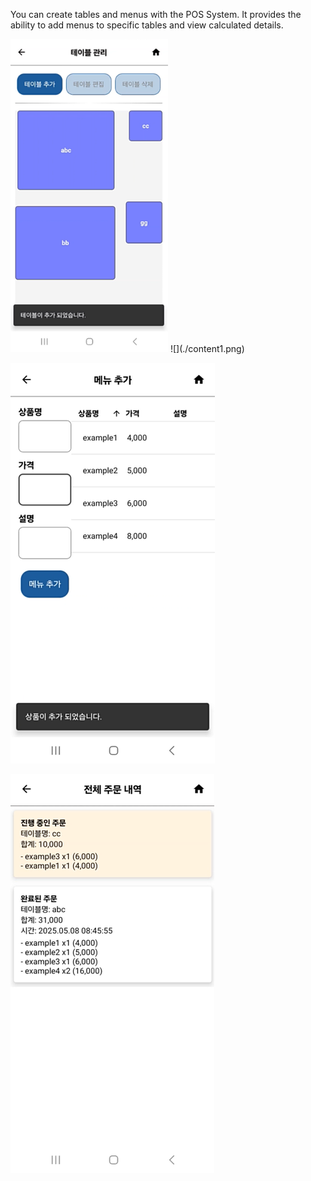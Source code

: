 You can create tables and menus with the POS System. It provides the ability to add menus to specific tables and view calculated details.

<img src="./content1.png" alt="content1" style="width:50%;"/>
![](./content1.png)

![](./content2.png)

![](./content4.png)
